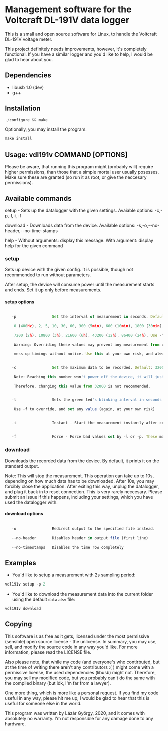 # Management software for the Voltcraft DL-191V data logger
This is a small and open source software for Linux, to handle the Voltcraft DL-191V voltage meter.

This project definitely needs improvements, however, it's completely functional. If you have a similar logger and you'd like to help, I would be glad to hear about you.

## Dependencies
- libusb 1.0 (dev)
- g++

## Installation 
```javascript codeblock1
./configure && make
```
Optionally, you may install the program.
```javascript codeblock2
make install
```

## Usage: vdl191v COMMAND [OPTIONS]

Please be aware, that running this program might (probably will) require higher permissions, than those that a simple mortal user usually posesses. Make sure these are granted (so run it as root, or give the neccesary permissions).

## Available commands

setup - Sets up the datalogger with the given settings. Avaiable options: -c,-p,-l,-i,-f

download - Downloads data from the device. Available options: -s,-o,--no-header,--no-time-stamps

help - Without arguments: display this message. With argument: display help for the given command

### setup

Sets up device with the given config. It is possible, though not recommended to run without parameters.

After setup, the device will consume power until the measurement starts and ends. Set it up only before measurements.

#### setup options
```javascript codeblock3

   -p                Set the interval of measurement in seconds. Default: 2. Correct values are:
   
    0 (400Hz), 2, 5, 10, 30, 60, 300 (5min), 600 (10min), 1800 (30min), 3600 (1h),
                     
    7200 (2h), 10800 (3h), 21600 (6h), 43200 (12h), 86400 (24h). Use -f to override these.
                     
    Warning: Overriding these values may prevent any measurement from occuring, or it may
                     
    mess up timings without notice. Use this at your own risk, and always test it first.
                     

   -c                Set the maximum data to be recorded. Default: 32000. Correct interval: [500,32000]
   
    Note: Reaching this number won't power off the device, it will just cause it to stop recording.
                     
    Therefore, changing this value from 32000 is not recommended.
                     

   -l                Sets the green led's blinking interval in seconds. Default: 10. Correct values: 10,20,30.
   
    Use -f to override, and set any value (again, at your own risk)
                     

   -i                Instant - Start the measurement instantly after configuring the device. (Default: button press)
   

   -f                Force - Force bad values set by -l or -p. These may, or may not work.
```


### download

Downloads the recorded data from the device. By default, it prints it on the standard output.

Note: This will stop the measurement. This operation can take up to 10s, depending on how much data has to be downloaded. After 10s, you may forcibly close the application. After exiting this way, unplug the datalogger, and plug it back in to reset connection. This is very rarely neccesary. Please submit an issue if this happens, including your settings, which you have used the datalogger with.

#### download options
```javascript codeblock4

   -o                Redirect output to the specified file instead.
   
   --no-header       Disables header in output file (first line)
   
   --no-timestamps   Disables the time row completely
```
## Examples
- You'd like to setup a measurement with 2s sampling period:
```javascript codeblock5
vdl191v setup -p 2
```
- You'd like to download the measurement data into the current folder using the default `data.dsv` file:
```javascript codeblock5
vdl191v download
```
## Copying

This software is as free as it gets, licensed under the most permissive (sensible) open source license - the unlicense. In summary, you may use, sell, and modify the source code in any way you'd like. For more information, please read the LICENSE file.

Also please note, that while my code (and everyone's who contirbuted, but at the time of writing there aren't any contributors :( ) might come with a permissive license, the used dependencies (libusb) might not. Therefore, you may sell my modified code, but you probably can't do the same with the compiled binary (but idk, I'm far from a lawyer).

One more thing, which is more like a personal request. If you find my code useful in any way, please hit me up, I would be glad to hear that this is useful for someone else in the world.

This program was written by Lázár György, 2020, and it comes with absolutely no warranty. I'm not responsible for any damage done to any hardware.
